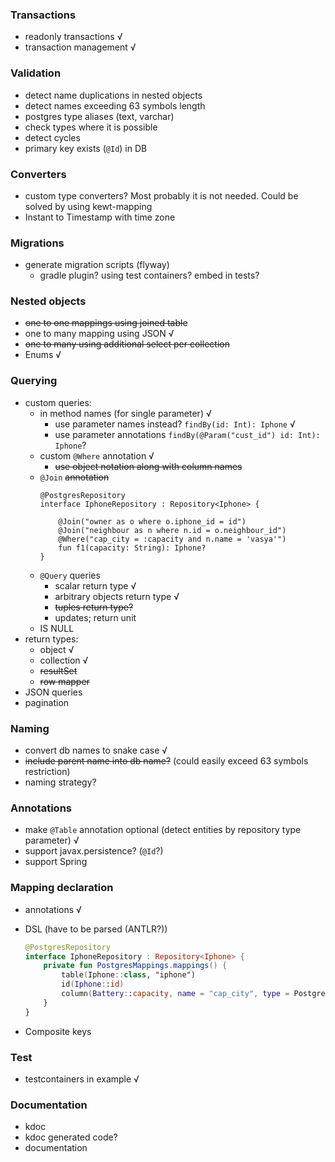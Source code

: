 ### Transactions
* readonly transactions √
* transaction management √

### Validation
* detect name duplications in nested objects
* detect names exceeding 63 symbols length 
* postgres type aliases (text, varchar)
* check types where it is possible
* detect cycles
* primary key exists (`@Id`) in DB

### Converters
* custom type converters? Most probably it is not needed. Could be solved by using kewt-mapping
* Instant to Timestamp with time zone

### Migrations
* generate migration scripts (flyway)
  * gradle plugin? using test containers? embed in tests?

### Nested objects
* ~~one to one mappings using joined table~~
* one to many mapping using JSON √
* ~~one to many using additional select per collection~~
* Enums √

### Querying
* custom queries:
    * in method names (for single parameter) √
        * use parameter names instead? `findBy(id: Int): Iphone`    √
        * use parameter annotations `findBy(@Param("cust_id") id: Int): Iphone`?
    * custom `@Where` annotation √
      * ~~use object notation along with column names~~
    * `@Join` ~~annotation~~
      ```koltin
      @PostgresRepository
      interface IphoneRepository : Repository<Iphone> {
        
          @Join("owner as o where o.iphone_id = id")
          @Join("neighbour as n where n.id = o.neighbour_id")
          @Where("cap_city = :capacity and n.name = 'vasya'")
          fun f1(capacity: String): Iphone?
      }
      ```
    * `@Query` queries
        * scalar return type √
        * arbitrary objects return type √
        * ~~tuples return type?~~
        * updates; return unit
    * IS NULL
* return types:
    * object √
    * collection √
    * ~~resultSet~~
    * ~~row mapper~~
* JSON queries
* pagination

### Naming
* convert db names to snake case √
* ~~include parent name into db name?~~ (could easily exceed 63 symbols restriction)
* naming strategy?

### Annotations
* make `@Table` annotation optional (detect entities by repository type parameter) √
* support javax.persistence? (`@Id`?)
* support Spring

### Mapping declaration
* annotations √
* DSL (have to be parsed (ANTLR?))
    
    ```kotlin
    @PostgresRepository
    interface IphoneRepository : Repository<Iphone> {
        private fun PostgresMappings.mappings() {
            table(Iphone::class, "iphone")
            id(Iphone::id)
            column(Battery::capacity, name = "cap_city", type = PostgresType.TEXT)
        }
    }
    ``` 
* Composite keys

### Test
* testcontainers in example √

### Documentation
* kdoc 
* kdoc generated code?
* documentation
